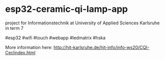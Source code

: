 # esp32-ceramic-qi-lamp-app
project for Informationstechnik at University of Applied Sciences Karlsruhe in term 7

#esp32 #wifi #touch #webapp #ledmatrix #hska

More information here:
http://hit-karlsruhe.de/hit-info/info-ws20/CQI-Cer/index.html
